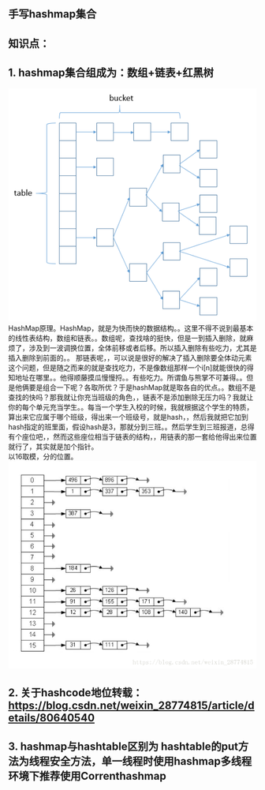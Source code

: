 ## 手写hashmap集合
## 知识点：
##  1. hashmap集合组成为：数组+链表+红黑树
![Image text](https://github.com/zhoyou/zhoyou-hashmap/raw/master/img/616953-20160304192851940-1880633940.png)  
HashMap原理。HashMap，就是为快而快的数据结构。。这里不得不说到最基本的线性表结构，数组和链表。。数组呢，查找啥的挺快，但是一到插入删除，就麻烦了，涉及到一波调换位置，全体前移或者后移。所以插入删除有些吃力，尤其是插入删除到前面的。。 那链表呢，，可以说是很好的解决了插入删除要全体动元素这个问题，但是随之而来的就是查找吃力，不是像数组那样一个i[n]就能很快的得知地址在哪里。。他得顺藤摸瓜慢慢捋。。有些吃力。所谓鱼与熊掌不可兼得。。但是他俩要是组合一下呢？各取所优？于是hashMap就是取各自的优点。。数组不是查找的快吗？那我就让你充当班级的角色，，链表不是添加删除无压力吗？我就让你的每个单元充当学生。。每当一个学生入校的时候，我就根据这个学生的特质，算出来它应属于哪个班级，得出来一个班级号，就是hash，，然后我就把它加到hash指定的班里面，假设hash是3，那就分到三班。。然后学生到三班报道，总得有个座位吧，，然而这些座位相当于链表的结构，，用链表的那一套给他得出来位置就行了，其实就是加个指针。  
以16取模，分的位置。
![Image text](https://github.com/zhoyou/zhoyou-hashmap/raw/master/img/20180610170257689.png)  
##  2. 关于hashcode地位转载：https://blog.csdn.net/weixin_28774815/article/details/80640540  
##  3. hashmap与hashtable区别为  hashtable的put方法为线程安全方法，单一线程时使用hashmap多线程环境下推荐使用Correnthashmap

